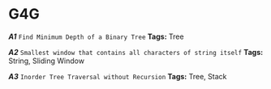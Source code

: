 # G4G

_**A1**_ `Find Minimum Depth of a Binary Tree` **Tags:** Tree

**_A2_** `Smallest window that contains all characters of string itself` **Tags:** String, Sliding Window

**_A3_** `Inorder Tree Traversal without Recursion` **Tags:** Tree, Stack